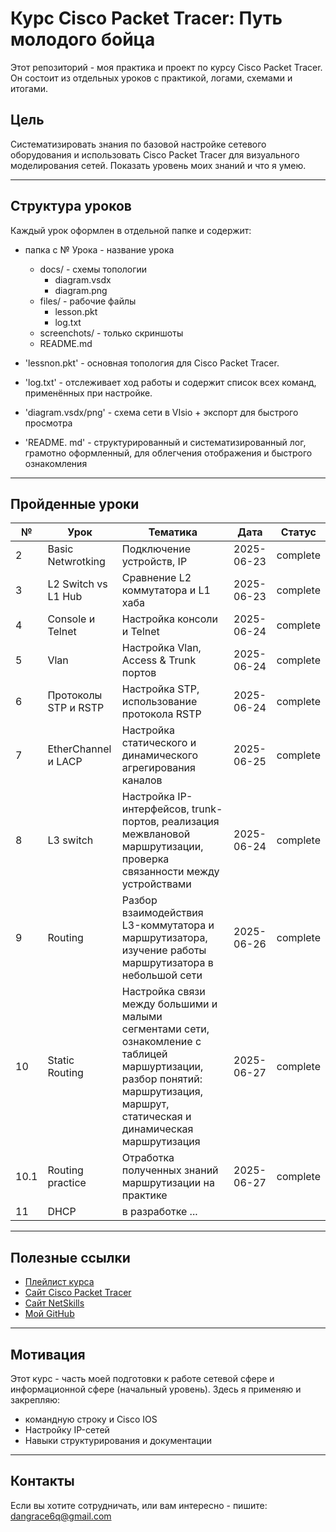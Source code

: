 # Курс Cisco Packet Tracer: Путь молодого бойца

Этот репозиторий - моя практика и проект по курсу Cisco Packet Tracer.
Он состоит из отдельных уроков с практикой, логами, схемами и итогами.

## Цель 
Систематизировать знания по базовой настройке сетевого оборудования и использовать Cisco Packet Tracer для визуального моделирования сетей.
Показать уровень моих знаний и что я умею.

---

## Структура уроков

Каждый урок оформлен в отдельной папке и содержит:

- папка с № Урока - название урока
  - docs/ - схемы топологии
    - diagram.vsdx
    - diagram.png
  - files/ - рабочие файлы
    - lesson.pkt
    - log.txt
  -  screenchots/ - только скриншоты
  - README.md

- 'lessnon.pkt' - основная топология для Cisco Packet Tracer.
- 'log.txt' - отслеживает ход работы и содержит список всех команд, применённых при настройке.
- 'diagram.vsdx/png' - схема сети в VIsio + экспорт для быстрого просмотра
- 'README. md' - структурированный и систематизированный лог, грамотно оформленный, для облегчения отображения и быстрого ознакомления

---

## Пройденные уроки
|№ |Урок		    |Тематика				                           |Дата      |Статус    |
|---|-----------------------|--------------------------------------------------------------|----------|----------|
| 2 | Basic Netwrotking     | Подключение устройств, IP		                           |2025-06-23| complete |
| 3 | L2 Switch vs L1 Hub   | Сравнение L2 коммутатора и L1 хаба                           |2025-06-23| complete |
| 4 | Console и Telnet      | Настройка консоли и Telnet                                   |2025-06-24| complete |
| 5 | Vlan                  | Настройка Vlan, Access & Trunk портов                        |2025-06-24| complete |
| 6 | Протоколы STP и RSTP  | Настройка STP, использование протокола RSTP                  |2025-06-24| complete |
| 7 | EtherChannel и LACP   | Настройка статического и динамического агрегирования каналов |2025-06-25| complete |
| 8 | L3 switch             | Настройка IP-интерфейсов, trunk-портов, реализация межвлановой маршрутизации, проверка связанности между устройствами | 2025-06-24 | complete |
| 9 | Routing | Разбор взаимодействия L3-коммутатора и маршрутизатора, изучение работы маршрутизатора в небольшой сети | 2025-06-26 | complete |
| 10 | Static Routing | Настройка связи между большими и малыми сегментами сети, ознакомление с таблицей маршуртизации, разбор понятий: маршрутизация, маршрут, статическая и динамическая маршрутизация | 2025-06-27 | complete |
| 10.1 | Routing practice | Отработка полученных знаний маршрутизации на практике | 2025-06-27 | complete |
| 11 | DHCP | в разработке ...
--- 

## Полезные ссылки
- [Плейлист курса](https://vkvideo.ru/playlist/-32477510_12)
- [Сайт Cisco Packet Tracer](https://www.netacad.com)
- [Сайт NetSkills](https://blog.netskills.ru/)
- [Мой GitHub](https://github.com/6urevestnik)

---

## Мотивация

Этот курс - часть моей подготовки к работе сетевой сфере и информационной сфере (начальный уровень).
Здесь я применяю и закрепляю:
- командную строку и Cisco IOS
- Настройку IP-сетей
- Навыки структурирования и документации

---

## Контакты

Если вы хотите сотрудничать, или вам интересно - пишите: 
dangrace6q@gmail.com


